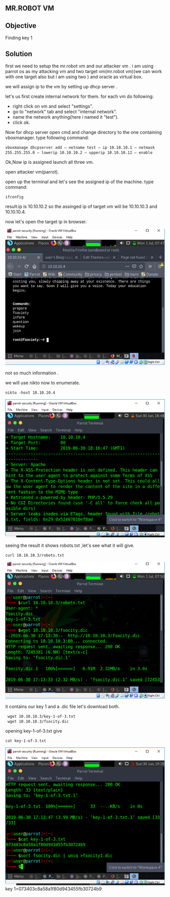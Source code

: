 
## MR.ROBOT  VM 

## Objective
Finding key 1

## Solution

first we need to setup the mr.robot vm and our attacker vm . 
i am using parrot os as my attacking vm and two target vm(mr.robot vm)(we can work with  one target also but i am using two ) and oracle as virtual box.


we will assign ip to the vm by  setting up dhcp server .

let's us first create internal  network for them.
for each vm  do following:

- right click on vm and select "settings".
- go to "network" tab and select "internal network".
- name the network anything(here i named it "test").
- click ok.

Now for dhcp server open cmd and change directory to the one containing vboxmanager.
type following command: 

```
vboxmanage dhcpserver add — netname test — ip 10.10.10.1 — netmask 255.255.255.0 — lowerip 10.10.10.2 — upperip 10.10.10.12 — enable

```

Ok,Now ip is assigned launch all three vm.

open attacker vm(parrot).

open up the terminal and let's see the assigned ip of the machine.
type command:
```
ifconfig
```
result:ip is 10.10.10.2
so the assinged ip of target vm will be 10.10.10.3 and 10.10.10.4.

now let's open the target ip in browser.

![](welcome.png)

not so much information .

we will use  nikto now to enumerate.

```
nikto -host 10.10.10.4

```
![](niktoresult.png)

seeing the result it shows robots.txt ,let's see what it will give.

```
curl 10.10.10.3/robots.txt
```
![](robots.png)

it contains our key 1 and a .dic file let's download both.
```
 wget 10.10.10.3/key-1-of-3.txt
 wget 10.10.10.3/fsocity.dic
```
opening key-1-of-3.txt give
```
cat key-1-of-3.txt
```
![](key1.png)
key 1=073403c8a58a1f80d943455fb30724b9

